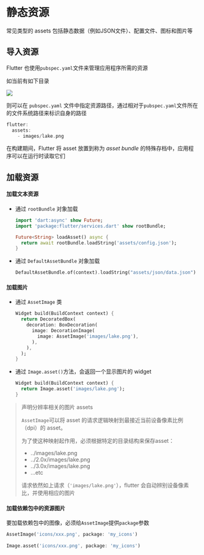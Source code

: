 # 静态资源

常见类型的 assets 包括静态数据（例如JSON文件）、配置文件、图标和图片等

## 导入资源

Flutter 也使用`pubspec.yaml`文件来管理应用程序所需的资源

如当前有如下目录

![](https://cdn.jsdelivr.net/gh/kingmusi/blogImages/img/202302051924765.png)

则可以在 `pubspec.yaml` 文件中指定资源路径，通过相对于`pubspec.yaml`文件所在的文件系统路径来标识自身的路径

```dart
flutter:
  assets:
    - images/lake.png
```

在构建期间，Flutter 将 asset 放置到称为 *asset bundle* 的特殊存档中，应用程序可以在运行时读取它们

## 加载资源

#### 加载文本资源

- 通过 `rootBundle` 对象加载

  ```dart
  import 'dart:async' show Future;
  import 'package:flutter/services.dart' show rootBundle;
  
  Future<String> loadAsset() async {
    return await rootBundle.loadString('assets/config.json');
  }
  ```

- 通过 `DefaultAssetBundle` 对象加载

  ```dart
  DefaultAssetBundle.of(context).loadString("assets/json/data.json")
  ```



#### 加载图片

- 通过 `AssetImage` 类

  ```dart
  Widget build(BuildContext context) {
    return DecoratedBox(
      decoration: BoxDecoration(
        image: DecorationImage(
          image: AssetImage('images/lake.png'),
        ),
      ),
    );
  }
  ```

- 通过 `Image.asset()`方法，会返回一个显示图片的 widget

  ```dart
  Widget build(BuildContext context) {
    return Image.asset('images/lake.png');
  }
  ```


> 声明分辨率相关的图片 assets
>
> `AssetImage`可以将 asset 的请求逻辑映射到最接近当前设备像素比例（dpi）的 asset。
>
> 为了使这种映射起作用，必须根据特定的目录结构来保存asset：
>
> - ../images/lake.png
> - ../2.0x/images/lake.png
> - ../3.0x/images/lake.png
> - ...etc
>
> 请求依然如上请求（`'images/lake.png'`），flutter 会自动辨别设备像素比，并使用相应的图片



#### 加载依赖包中的资源图片

要加载依赖包中的图像，必须给`AssetImage`提供`package`参数

```dart
AssetImage('icons/xxx.png', package: 'my_icons')
  
Image.asset('icons/xxx.png', package: 'my_icons')
```


